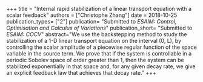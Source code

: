+++
title = "Internal rapid stabilization of a linear transport equation with a scalar feedback"
authors = ["Christophe Zhang"]
date = 2018-10-25
publication_types= ["2"]
publication= "Submitted to *ESAIM: Control, Optimisation and Calculus of Variations*"
publication_short= "Submitted to *ESAIM: COCV*"
abstract="We use the backstepping method to study the stabilization of a 1-D linear transport equation on the interval (0, L), by controlling the scalar amplitude of a piecewise regular function of the space variable in the source term. We prove that if the system is controllable in a periodic Sobolev space of order greater than 1, then the system can be stabilized exponentially in that space and, for any given decay rate, we give an explicit feedback law that achieves that decay rate."
+++
